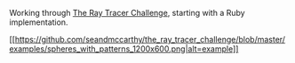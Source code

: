Working through [The Ray Tracer Challenge](https://pragprog.com/book/jbtracer/the-ray-tracer-challenge), starting with a Ruby implementation.

[[https://github.com/seandmccarthy/the_ray_tracer_challenge/blob/master/examples/spheres_with_patterns_1200x600.png|alt=example]]
